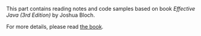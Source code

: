 This part contains reading notes and code samples based on book *Effective Java (3rd Edition)* by Joshua Bloch. 

For more details, please read [the book][1].

[1]: https://www.amazon.com/Effective-Java-3rd-Joshua-Bloch/dp/0134685997